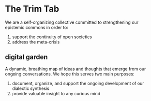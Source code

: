 # The Trim Tab
We are a self-organizing collective committed to strengthening our epistemic commons in order to:
1. support the continuity of open societies
2. address the meta-crisis

## digital garden
A dynamic, breathing map of ideas and thoughts that emerge from our ongoing conversations.
We hope this serves two main purposes:
1. document, organize, and support the ongoing development of our dialectic synthesis
2. provide valuable insight to any curious mind
